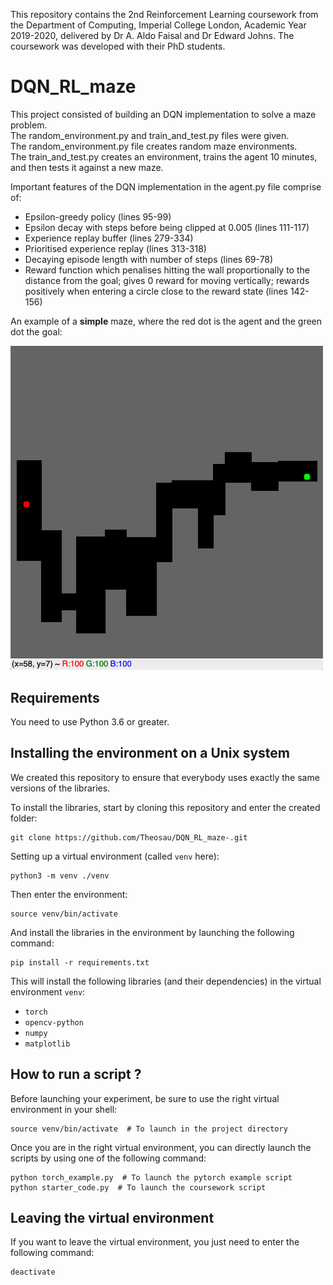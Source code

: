 This repository contains the 2nd Reinforcement Learning coursework from the Department of Computing, Imperial College London, Academic Year 2019-2020, delivered by Dr A. Aldo Faisal and Dr Edward Johns. The coursework was developed with their PhD students. <br>

# DQN_RL_maze

This project consisted of building an DQN implementation to solve a maze problem. <br>
The random_environment.py and train_and_test.py files were given. <br>
The random_environment.py file creates random maze environments. <br>
The train_and_test.py creates an environment, trains the agent 10 minutes, and then tests it against a new maze.

Important features of the DQN implementation in the agent.py file comprise of: <br>
- Epsilon-greedy policy (lines 95-99)
- Epsilon decay with steps before being clipped at 0.005 (lines 111-117)
- Experience replay buffer (lines 279-334)
- Prioritised experience replay (lines 313-318)
- Decaying episode length with number of steps (lines 69-78)
- Reward function which penalises hitting the wall proportionally to the distance from the goal; gives 0 reward for moving vertically; rewards positively when entering a circle close to the reward state (lines 142-156)


An example of a **simple** maze, where the red dot is the agent and the green dot the goal:

<img src="images/maze_simple_example.png" width=500>





## Requirements

You need to use Python 3.6 or greater.

## Installing the environment on a Unix system 

We created this repository to ensure that everybody uses exactly the same versions of the libraries.

To install the libraries, start by cloning this repository and enter the created folder:

```shell script
git clone https://github.com/Theosau/DQN_RL_maze-.git
```

Setting up a virtual environment (called ```venv``` here):

```shell script
python3 -m venv ./venv 
```

Then enter the environment:
```shell script
source venv/bin/activate
```

And install the libraries in the environment by launching the following command:
```shell script
pip install -r requirements.txt
```

This will install the following libraries (and their dependencies) in the virtual environment ```venv```:

- ```torch``` 
- ```opencv-python```
- ```numpy```
- ```matplotlib```

## How to run a script ?

Before launching your experiment, be sure to use the right virtual environment in your shell:
```shell script
source venv/bin/activate  # To launch in the project directory
```

Once you are in the right virtual environment, you can directly launch the scripts 
by using one of the following command:
```shell script
python torch_example.py  # To launch the pytorch example script
python starter_code.py  # To launch the coursework script
```

## Leaving the virtual environment

If you want to leave the virtual environment, you just need to enter the following command:
```shell script
deactivate
```
